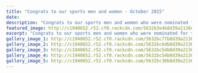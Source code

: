 ```yaml
---
title: "Congrats to our sports men and women - October 2015"
date: 
description: "Congrats to our sports men and women who were nominated for the WSS Sports Awards on Wednesday 28 October at the Girls College Hall."
featured_image: http://c1940652.r52.cf0.rackcdn.com/5632b3e4b8d39a213600001f/WHS-nominated-for-WSS-sport-awards-Oct-2015.jpg
excerpt: "Congrats to our sports men and women who were nominated for the WSS Sports Awards on Wednesday 28 October at the Girls College Hall."
gallery_image_1: http://c1940652.r52.cf0.rackcdn.com/5632bc77b8d39a2136000042/Kasey-Watson-accepting-cup.jpg
gallery_image_2: http://c1940652.r52.cf0.rackcdn.com/5632bc6db8d39a2136000040/Erica-Tanner-with-cup.jpg
gallery_image_3: http://c1940652.r52.cf0.rackcdn.com/5632bc5db8d39a213600003e/Kayla-Spencer-receiving-award.jpg
gallery_image_4: http://c1940652.r52.cf0.rackcdn.com/5632bc54b8d39a213600003c/Kayla-Spencer-with-silver-plate.jpg
gallery_image_5: http://c1940652.r52.cf0.rackcdn.com/5632bc30b8d39a213600003a/WHS-Boys-sitting-at-event.jpg
---
```


